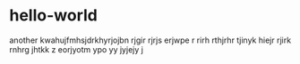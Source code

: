 # hello-world
another kwahujfmhsjdrkhyrjojbn  rjgir rjrjs erjwpe r rirh  rthjrhr tjinyk hiejr
rjirk
rnhrg
jhtkk z
eorjyotm  ypo
 yy
  jyjejy
  j
